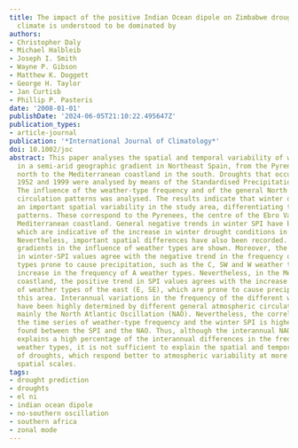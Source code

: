 ```yaml
---
title: The impact of the positive Indian Ocean dipole on Zimbabwe droughts Tropical
  climate is understood to be dominated by
authors:
- Christopher Daly
- Michael Halbleib
- Joseph I. Smith
- Wayne P. Gibson
- Matthew K. Doggett
- George H. Taylor
- Jan Curtisb
- Phillip P. Pasteris
date: '2008-01-01'
publishDate: '2024-06-05T21:10:22.495647Z'
publication_types:
- article-journal
publication: '*International Journal of Climatology*'
doi: 10.1002/joc
abstract: This paper analyses the spatial and temporal variability of winter droughts
  in a semi-arid geographic gradient in Northeast Spain, from the Pyrenees in the
  north to the Mediterranean coastland in the south. Droughts that occurred between
  1952 and 1999 were analysed by means of the Standardised Precipitation Index (SPI).
  The influence of the weather-type frequency and of the general North Atlantic atmospheric
  circulation patterns was analysed. The results indicate that winter droughts show
  an important spatial variability in the study area, differentiating three well-defined
  patterns. These correspond to the Pyrenees, the centre of the Ebro Valley, and the
  Mediterranean coastland. General negative trends in winter SPI have been found,
  which are indicative of the increase in winter drought conditions in the study area.
  Nevertheless, important spatial differences have also been recorded. Dominant north–south
  gradients in the influence of weather types are shown. Moreover, the negative trends
  in winter-SPI values agree with the negative trend in the frequency of the weather
  types prone to cause precipitation, such as the C, SW and W weather types and the
  increase in the frequency of A weather types. Nevertheless, in the Mediterranean
  coastland, the positive trend in SPI values agrees with the increase in the frequency
  of weather types of the east (E, SE), which are prone to cause precipitation in
  this area. Interannual variations in the frequency of the different weather types
  have been highly determined by different general atmospheric circulation patterns,
  mainly the North Atlantic Oscillation (NAO). Nevertheless, the correlation between
  the time series of weather-type frequency and the winter SPI is higher than that
  found between the SPI and the NAO. Thus, although the interannual NAO variability
  explains a high percentage of the interannual differences in the frequency of different
  weather types, it is not sufficient to explain the spatial and temporal variability
  of droughts, which respond better to atmospheric variability at more detailed (synoptic)
  spatial scales.
tags:
- drought prediction
- droughts
- el ni
- indian ocean dipole
- no-southern oscillation
- southern africa
- zonal mode
---
```

